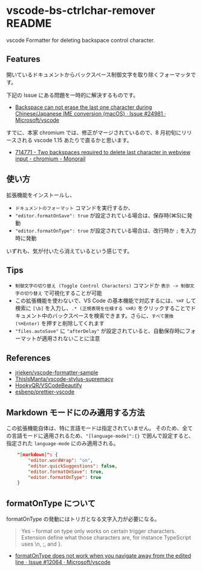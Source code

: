 # vscode-bs-ctrlchar-remover README

vscode Formatter for deleting backspace control character.

## Features

開いているドキュメントからバックスペース制御文字を取り除くフォーマッタです。

下記の Issue にある問題を一時的に解決するものです。

* [Backspace can not erase the last one character during Chinese/Japanese IME conversion (macOS) · Issue #24981 · Microsoft/vscode](https://github.com/Microsoft/vscode/issues/24981)

すでに、本家 chromium では、修正がマージされているので、8 月初旬にリリースされる vscode 1.15 あたりで直るかと思います。

* [714771 - Two backspaces required to delete last character in webview input -  chromium - Monorail](https://bugs.chromium.org/p/chromium/issues/detail?id=714771)

## 使い方

拡張機能をインストールし、

* `ドキュメントのフォーマット` コマンドを実行するか、
* `"editor.formatOnSave": true` が設定されている場合は、保存時(⌘S)に発動
* `"editor.formatOnType": true` が設定されている場合は、改行時か `;` を入力時に発動

いずれも、気が付いたら消えているという感じです。

## Tips

* `制御文字の切り替え (Toggle Control Characters)` コマンドか `表示 -> 制御文字の切り替え` で可視化することが可能
* この拡張機能を使わないで、VS Code の基本機能で対応するには、`⌥⌘F` して検索に `[\b]` を入力し、`.* (正規表現を仕様する ⌥⌘R)` をクリックすることでドキュメント中のバックスペースを検索できます。さらに、`すべて置換(⌥⌘Enter)` を押すと削除してくれます
* `"files.autoSave"` に `"afterDelay"` が設定されていると、自動保存時にフォーマットが適用されないことに注意

## References

* [jrieken/vscode-formatter-sample](https://github.com/jrieken/vscode-formatter-sample)
* [ThisIsManta/vscode-stylus-supremacy](https://github.com/ThisIsManta/vscode-stylus-supremacy)
* [HookyQR/VSCodeBeautify](https://github.com/HookyQR/VSCodeBeautify)
* [esbenp/prettier-vscode](https://github.com/esbenp/prettier-vscode)

## Markdown モードにのみ適用する方法

この拡張機能自体は、特に言語モードは指定されていません。
そのため、全ての言語モードに適用されるため、`"[language-mode]":{}` で囲んで設定すると、指定された `language-mode` にのみ適用される。

```json
    "[markdown]": {
        "editor.wordWrap": "on",
        "editor.quickSuggestions": false,
        "editor.formatOnSave": true,
        "editor.formatOnType": true
    }
```

## formatOnType について

formatOnType の発動にはトリガとなる文字入力が必要になる。

> Yes - format on type only works on certain trigger characters. Extension define what those characters are, for instance TypeScript uses \n, ;, and }.

* [formatOnType does not work when you navigate away from the edited line · Issue #12064 · Microsoft/vscode](https://github.com/Microsoft/vscode/issues/12064)

